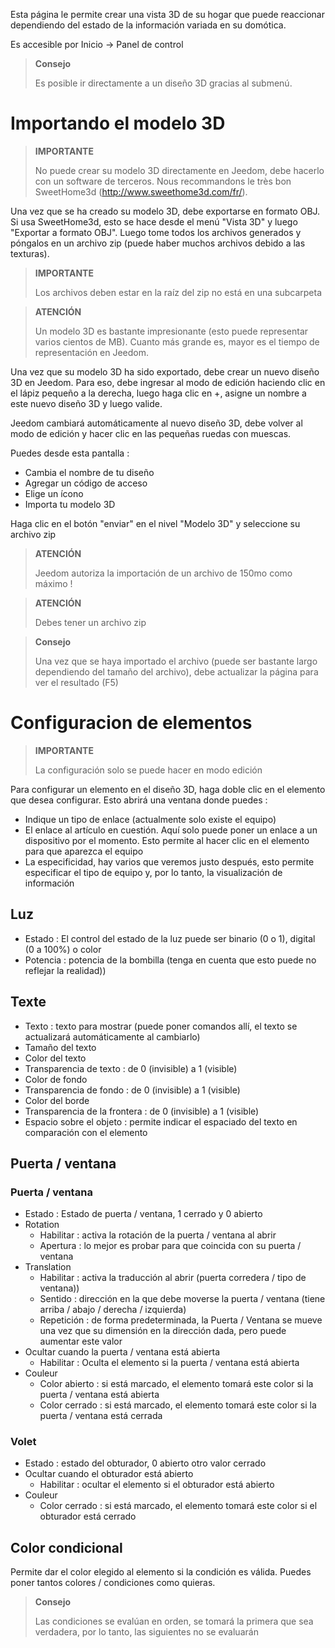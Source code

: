 Esta página le permite crear una vista 3D de su hogar que puede reaccionar dependiendo del estado de la información variada en su domótica.

Es accesible por Inicio → Panel de control

> **Consejo**
>
> Es posible ir directamente a un diseño 3D gracias al submenú.

# Importando el modelo 3D

> **IMPORTANTE**
>
> No puede crear su modelo 3D directamente en Jeedom, debe hacerlo con un software de terceros. Nous recommandons le très bon SweetHome3d (http://www.sweethome3d.com/fr/).

Una vez que se ha creado su modelo 3D, debe exportarse en formato OBJ. Si usa SweetHome3d, esto se hace desde el menú "Vista 3D" y luego "Exportar a formato OBJ". Luego tome todos los archivos generados y póngalos en un archivo zip (puede haber muchos archivos debido a las texturas).

> **IMPORTANTE**
>
> Los archivos deben estar en la raíz del zip no está en una subcarpeta

> **ATENCIÓN**
>
> Un modelo 3D es bastante impresionante (esto puede representar varios cientos de MB). Cuanto más grande es, mayor es el tiempo de representación en Jeedom.

Una vez que su modelo 3D ha sido exportado, debe crear un nuevo diseño 3D en Jeedom. Para eso, debe ingresar al modo de edición haciendo clic en el lápiz pequeño a la derecha, luego haga clic en +, asigne un nombre a este nuevo diseño 3D y luego valide.

Jeedom cambiará automáticamente al nuevo diseño 3D, debe volver al modo de edición y hacer clic en las pequeñas ruedas con muescas.

Puedes desde esta pantalla :

- Cambia el nombre de tu diseño
- Agregar un código de acceso
- Elige un ícono
- Importa tu modelo 3D

Haga clic en el botón &quot;enviar&quot; en el nivel &quot;Modelo 3D&quot; y seleccione su archivo zip

> **ATENCIÓN**
>
> Jeedom autoriza la importación de un archivo de 150mo como máximo !

> **ATENCIÓN**
>
> Debes tener un archivo zip

> **Consejo**
>
> Una vez que se haya importado el archivo (puede ser bastante largo dependiendo del tamaño del archivo), debe actualizar la página para ver el resultado (F5)


# Configuracion de elementos

> **IMPORTANTE**
>
> La configuración solo se puede hacer en modo edición

Para configurar un elemento en el diseño 3D, haga doble clic en el elemento que desea configurar. Esto abrirá una ventana donde puedes :

- Indique un tipo de enlace (actualmente solo existe el equipo)
- El enlace al artículo en cuestión. Aquí solo puede poner un enlace a un dispositivo por el momento. Esto permite al hacer clic en el elemento para que aparezca el equipo
- La especificidad, hay varios que veremos justo después, esto permite especificar el tipo de equipo y, por lo tanto, la visualización de información

## Luz

- Estado : El control del estado de la luz puede ser binario (0 o 1), digital (0 a 100%) o color
- Potencia : potencia de la bombilla (tenga en cuenta que esto puede no reflejar la realidad))

## Texte

- Texto : texto para mostrar (puede poner comandos allí, el texto se actualizará automáticamente al cambiarlo)
- Tamaño del texto
- Color del texto
- Transparencia de texto : de 0 (invisible) a 1 (visible)
- Color de fondo
- Transparencia de fondo : de 0 (invisible) a 1 (visible)
- Color del borde
- Transparencia de la frontera : de 0 (invisible) a 1 (visible)
- Espacio sobre el objeto : permite indicar el espaciado del texto en comparación con el elemento

## Puerta / ventana

### Puerta / ventana

- Estado : Estado de puerta / ventana, 1 cerrado y 0 abierto
- Rotation
	- Habilitar : activa la rotación de la puerta / ventana al abrir
	- Apertura : lo mejor es probar para que coincida con su puerta / ventana
- Translation
	- Habilitar : activa la traducción al abrir (puerta corredera / tipo de ventana))
	- Sentido : dirección en la que debe moverse la puerta / ventana (tiene arriba / abajo / derecha / izquierda)
	- Repetición : de forma predeterminada, la Puerta / Ventana se mueve una vez que su dimensión en la dirección dada, pero puede aumentar este valor
- Ocultar cuando la puerta / ventana está abierta
	- Habilitar : Oculta el elemento si la puerta / ventana está abierta
- Couleur
	- Color abierto : si está marcado, el elemento tomará este color si la puerta / ventana está abierta
	- Color cerrado : si está marcado, el elemento tomará este color si la puerta / ventana está cerrada

### Volet

- Estado : estado del obturador, 0 abierto otro valor cerrado
- Ocultar cuando el obturador está abierto
	- Habilitar : ocultar el elemento si el obturador está abierto
- Couleur
	- Color cerrado : si está marcado, el elemento tomará este color si el obturador está cerrado

## Color condicional

Permite dar el color elegido al elemento si la condición es válida. Puedes poner tantos colores / condiciones como quieras.

> **Consejo**
>
> Las condiciones se evalúan en orden, se tomará la primera que sea verdadera, por lo tanto, las siguientes no se evaluarán
